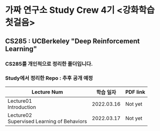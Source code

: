 # 가짜 연구소 Study Crew 4기 <강화학습 첫걸음>

## CS285 : UCBerkeley "Deep Reinforcement Learning"

### CS285를 개인적으로 정리한 폴더입니다.

### Study에서 정리한 Repo : 추후 공개 예정

|Lecture Num|학습 일자|PDF link|
|---|---|---|
|Lecture01<br>Introduction|2022.03.16|Not yet|
|Lecture02<br>Supervised Learning of Behaviors|2022.03.17|Not yet|
